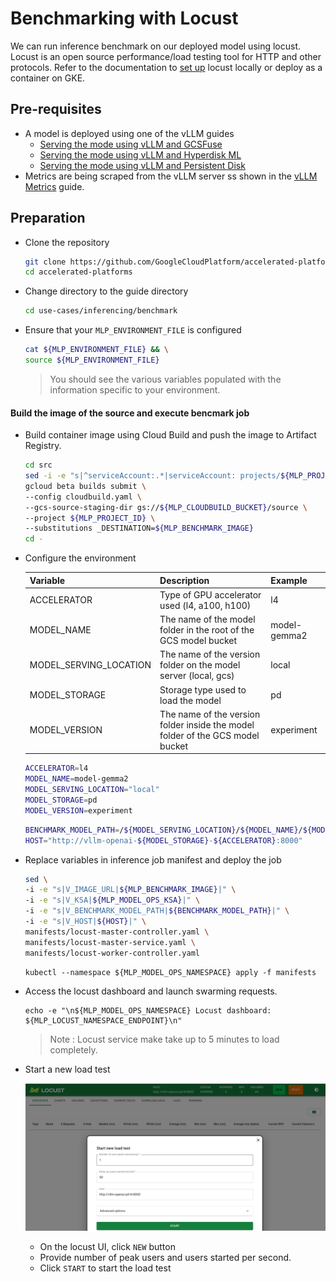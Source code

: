 # Benchmarking with Locust

We can run inference benchmark on our deployed model using locust.
Locust is an open source performance/load testing tool for HTTP and other protocols.
Refer to the documentation to [set up](https://docs.locust.io/en/stable/installation.html) locust locally or deploy as a container on GKE.

## Pre-requisites

- A model is deployed using one of the vLLM guides
  - [Serving the mode using vLLM and GCSFuse](/use-cases/inferencing/serving/vllm/gcsfuse/README.md)
  - [Serving the mode using vLLM and Hyperdisk ML](/use-cases/inferencing/serving/vllm/hyperdisk-ml/README.md)
  - [Serving the mode using vLLM and Persistent Disk](/use-cases/inferencing/serving/vllm/persistent-disk/README.md)
- Metrics are being scraped from the vLLM server ss shown in the [vLLM Metrics](/use-cases/inferencing/serving/vllm/metrics/README.md) guide.

## Preparation

- Clone the repository

  ```sh
  git clone https://github.com/GoogleCloudPlatform/accelerated-platforms && \
  cd accelerated-platforms
  ```

- Change directory to the guide directory

  ```sh
  cd use-cases/inferencing/benchmark
  ```

- Ensure that your `MLP_ENVIRONMENT_FILE` is configured

  ```sh
  cat ${MLP_ENVIRONMENT_FILE} && \
  source ${MLP_ENVIRONMENT_FILE}
  ```

  > You should see the various variables populated with the information specific to your environment.

#### Build the image of the source and execute bencmark job

- Build container image using Cloud Build and push the image to Artifact Registry.

  ```sh
  cd src
  sed -i -e "s|^serviceAccount:.*|serviceAccount: projects/${MLP_PROJECT_ID}/serviceAccounts/${MLP_BUILD_GSA}|" cloudbuild.yaml
  gcloud beta builds submit \
  --config cloudbuild.yaml \
  --gcs-source-staging-dir gs://${MLP_CLOUDBUILD_BUCKET}/source \
  --project ${MLP_PROJECT_ID} \
  --substitutions _DESTINATION=${MLP_BENCHMARK_IMAGE}
  cd -
  ```

- Configure the environment

  | Variable               | Description                                                                    | Example      |
  | ---------------------- | ------------------------------------------------------------------------------ | ------------ |
  | ACCELERATOR            | Type of GPU accelerator used (l4, a100, h100)                                  | l4           |
  | MODEL_NAME             | The name of the model folder in the root of the GCS model bucket               | model-gemma2 |
  | MODEL_SERVING_LOCATION | The name of the version folder on the model server (local, gcs)                | local        |
  | MODEL_STORAGE          | Storage type used to load the model                                            | pd           |
  | MODEL_VERSION          | The name of the version folder inside the model folder of the GCS model bucket | experiment   |

  ```sh
  ACCELERATOR=l4
  MODEL_NAME=model-gemma2
  MODEL_SERVING_LOCATION="local"
  MODEL_STORAGE=pd
  MODEL_VERSION=experiment
  ```

  ```sh
  BENCHMARK_MODEL_PATH=/${MODEL_SERVING_LOCATION}/${MODEL_NAME}/${MODEL_VERSION}
  HOST="http://vllm-openai-${MODEL_STORAGE}-${ACCELERATOR}:8000"
  ```

- Replace variables in inference job manifest and deploy the job

  ```sh
  sed \
  -i -e "s|V_IMAGE_URL|${MLP_BENCHMARK_IMAGE}|" \
  -i -e "s|V_KSA|${MLP_MODEL_OPS_KSA}|" \
  -i -e "s|V_BENCHMARK_MODEL_PATH|${BENCHMARK_MODEL_PATH}|" \
  -i -e "s|V_HOST|${HOST}|" \
  manifests/locust-master-controller.yaml \
  manifests/locust-master-service.yaml \
  manifests/locust-worker-controller.yaml
  ```

  ```
  kubectl --namespace ${MLP_MODEL_OPS_NAMESPACE} apply -f manifests
  ```

- Access the locust dashboard and launch swarming requests.

  ```shell
  echo -e "\n${MLP_MODEL_OPS_NAMESPACE} Locust dashboard: ${MLP_LOCUST_NAMESPACE_ENDPOINT}\n"
  ```

  > Note : Locust service make take up to 5 minutes to load completely.

- Start a new load test

  ![Locust UI](./img/locust_ui.png)

  - On the locust UI, click `NEW` button
  - Provide number of peak users and users started per second.
  - Click `START` to start the load test
